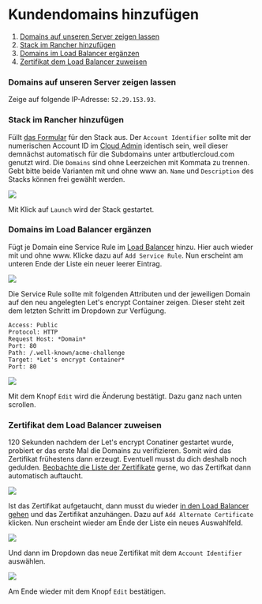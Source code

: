# Kundendomains hinzufügen

1. [Domains auf unseren Server zeigen lassen](#domains-auf-unseren-server-zeigen-lassen)
2. [Stack im Rancher hinzufügen](#stack-im-rancher-hinzufgen)
3. [Domains im Load Balancer ergänzen](#domains-im-load-balancer-ergnzen)
4. [Zertifikat dem Load Balancer zuweisen](#zertifikat-dem-load-balancer-zuweisen)

### Domains auf unseren Server zeigen lassen

Zeige auf folgende IP-Adresse: `52.29.153.93`.
    
### Stack im Rancher hinzufügen

Füllt [das Formular][1] für den Stack aus. Der `Account Identifier` sollte mit der numerischen Account ID im [Cloud Admin][2] identisch sein, weil dieser demnächst automatisch für die Subdomains unter artbutlercloud.com genutzt wird. Die `Domains` sind ohne Leerzeichen mit Kommata zu trennen. Gebt bitte beide Varianten mit und ohne www an. `Name` und `Description` des Stacks können frei gewählt werden.

![](https://artbutler.s3.amazonaws.com/howto/step2.png)

Mit Klick auf `Launch` wird der Stack gestartet.

### Domains im Load Balancer ergänzen

Fügt je Domain eine Service Rule im [Load Balancer][3] hinzu. Hier auch wieder mit und ohne www. Klicke dazu auf `Add Service Rule`. Nun erscheint am unteren Ende der Liste ein neuer leerer Eintrag.

![](https://artbutler.s3.amazonaws.com/howto/step3.png)

Die Service Rule sollte mit folgenden Attributen und der jeweiligen Domain auf den neu angelegten Let's encrypt Container zeigen. Dieser steht zeit dem letzten Schritt im Dropdown zur Verfügung.

    Access: Public
    Protocol: HTTP
    Request Host: *Domain*
    Port: 80
    Path: /.well-known/acme-challenge
    Target: *Let's encrypt Container*
    Port: 80

![](https://artbutler.s3.amazonaws.com/howto/step4.png)

Mit dem Knopf `Edit` wird die Änderung bestätigt. Dazu ganz nach unten scrollen.

### Zertifikat dem Load Balancer zuweisen

120 Sekunden nachdem der Let's encrypt Conatiner gestartet wurde, probiert er das erste Mal die Domains zu verifizieren. Somit wird das Zertifikat frühestens dann erzeugt. Eventuell musst du dich deshalb noch gedulden. [Beobachte die Liste der Zertifikate][4] gerne, wo das Zertifkat dann automatisch auftaucht. 

![](https://artbutler.s3.amazonaws.com/howto/step5.png)

Ist das Zertifikat aufgetaucht, dann musst du wieder [in den Load Balancer gehen][3] und das Zertifikat anzuhängen. Dazu auf `Add Alternate Certificate` klicken. Nun erscheint wieder am Ende der Liste ein neues Auswahlfeld.

![](https://artbutler.s3.amazonaws.com/howto/step6.png)

Und dann im Dropdown das neue Zertifikat mit dem `Account Identifier` auswählen.

![](https://artbutler.s3.amazonaws.com/howto/step7.png)

Am Ende wieder mit dem Knopf `Edit` bestätigen.

[1]: https://rancher.artbutler.com/env/1a5/catalog/Operations:customer?catalogId=Operations
[2]: https://cloudadmin.artbutler.com
[3]: https://rancher.artbutler.com/env/1a5/apps/add-balancer?serviceId=1s120&stackId=1st5&upgrade=true
[4]: https://rancher.artbutler.com/env/1a5/infra/certificates
